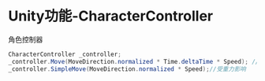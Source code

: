 # Unity功能-CharacterController

角色控制器

```c#
CharacterController _controller;
_controller.Move(MoveDirection.normalized * Time.deltaTime * Speed); //不受重力影响
_controller.SimpleMove(MoveDirection.normalized * Speed);//受重力影响
```
